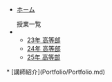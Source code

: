 <!-- _navbar.md -->
<!-- ![Logo](https://yourdomain/logo.png ':height=30')  -->
* [ホーム](README.md)
<ul class="nav-dropdown">
授業一覧
  <li>
    <ul>
      <li><a href="Curriculum2023.md">23年 高等部</a></li>
      <li><a href="Curriculum2024.md">24年 高等部</a></li>
      <li><a href="Curriculum2025.md">25年 高等部</a></li>
    </ul>
  </li>
</ul>
* [講師紹介](Portfolio/Portfolio.md)